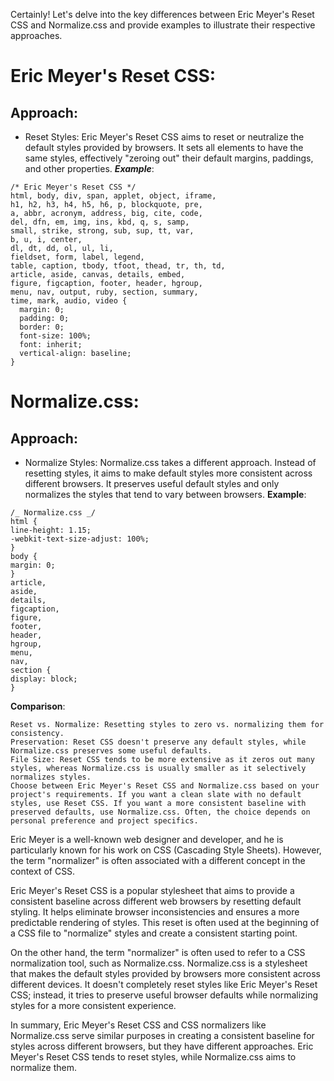 Certainly! Let's delve into the key differences between Eric Meyer's Reset CSS and Normalize.css and provide examples to illustrate their respective approaches.

# Eric Meyer's Reset CSS:

## Approach:

- Reset Styles: Eric Meyer's Reset CSS aims to reset or neutralize the default styles provided by browsers. It sets all elements to have the same styles, effectively "zeroing out" their default margins, paddings, and other properties.
  **_Example_**:

```shell
/* Eric Meyer's Reset CSS */
html, body, div, span, applet, object, iframe,
h1, h2, h3, h4, h5, h6, p, blockquote, pre,
a, abbr, acronym, address, big, cite, code,
del, dfn, em, img, ins, kbd, q, s, samp,
small, strike, strong, sub, sup, tt, var,
b, u, i, center,
dl, dt, dd, ol, ul, li,
fieldset, form, label, legend,
table, caption, tbody, tfoot, thead, tr, th, td,
article, aside, canvas, details, embed,
figure, figcaption, footer, header, hgroup,
menu, nav, output, ruby, section, summary,
time, mark, audio, video {
  margin: 0;
  padding: 0;
  border: 0;
  font-size: 100%;
  font: inherit;
  vertical-align: baseline;
}
```

# Normalize.css:

## Approach:

- Normalize Styles: Normalize.css takes a different approach. Instead of resetting styles, it aims to make default styles more consistent across different browsers. It preserves useful default styles and only normalizes the styles that tend to vary between browsers.
  **Example**:

```shell
/_ Normalize.css _/
html {
line-height: 1.15;
-webkit-text-size-adjust: 100%;
}
body {
margin: 0;
}
article,
aside,
details,
figcaption,
figure,
footer,
header,
hgroup,
menu,
nav,
section {
display: block;
}

```

**Comparison**:

```shell
Reset vs. Normalize: Resetting styles to zero vs. normalizing them for consistency.
Preservation: Reset CSS doesn't preserve any default styles, while Normalize.css preserves some useful defaults.
File Size: Reset CSS tends to be more extensive as it zeros out many styles, whereas Normalize.css is usually smaller as it selectively normalizes styles.
Choose between Eric Meyer's Reset CSS and Normalize.css based on your project's requirements. If you want a clean slate with no default styles, use Reset CSS. If you want a more consistent baseline with preserved defaults, use Normalize.css. Often, the choice depends on personal preference and project specifics.
```

Eric Meyer is a well-known web designer and developer, and he is particularly known for his work on CSS (Cascading Style Sheets). However, the term "normalizer" is often associated with a different concept in the context of CSS.

Eric Meyer's Reset CSS is a popular stylesheet that aims to provide a consistent baseline across different web browsers by resetting default styling. It helps eliminate browser inconsistencies and ensures a more predictable rendering of styles. This reset is often used at the beginning of a CSS file to "normalize" styles and create a consistent starting point.

On the other hand, the term "normalizer" is often used to refer to a CSS normalization tool, such as Normalize.css. Normalize.css is a stylesheet that makes the default styles provided by browsers more consistent across different devices. It doesn't completely reset styles like Eric Meyer's Reset CSS; instead, it tries to preserve useful browser defaults while normalizing styles for a more consistent experience.

In summary, Eric Meyer's Reset CSS and CSS normalizers like Normalize.css serve similar purposes in creating a consistent baseline for styles across different browsers, but they have different approaches. Eric Meyer's Reset CSS tends to reset styles, while Normalize.css aims to normalize them.
